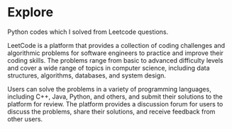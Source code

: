 # Explore
Python codes which I solved from Leetcode questions.

LeetCode is a platform that provides a collection of coding challenges and algorithmic problems for software engineers to practice and improve their coding skills. The problems range from basic to advanced difficulty levels and cover a wide range of topics in computer science, including data structures, algorithms, databases, and system design.

Users can solve the problems in a variety of programming languages, including C++, Java, Python, and others, and submit their solutions to the platform for review. The platform provides a discussion forum for users to discuss the problems, share their solutions, and receive feedback from other users.

